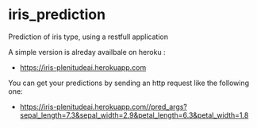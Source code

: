 # iris_prediction
Prediction of iris type, using a restfull application

A simple version is alreday availbale on heroku :
 - https://iris-plenitudeai.herokuapp.com

You can get your predictions by sending an http request like the following one:
- https://iris-plenitudeai.herokuapp.com//pred_args?sepal_length=7.3&sepal_width=2.9&petal_length=6.3&petal_width=1.8
